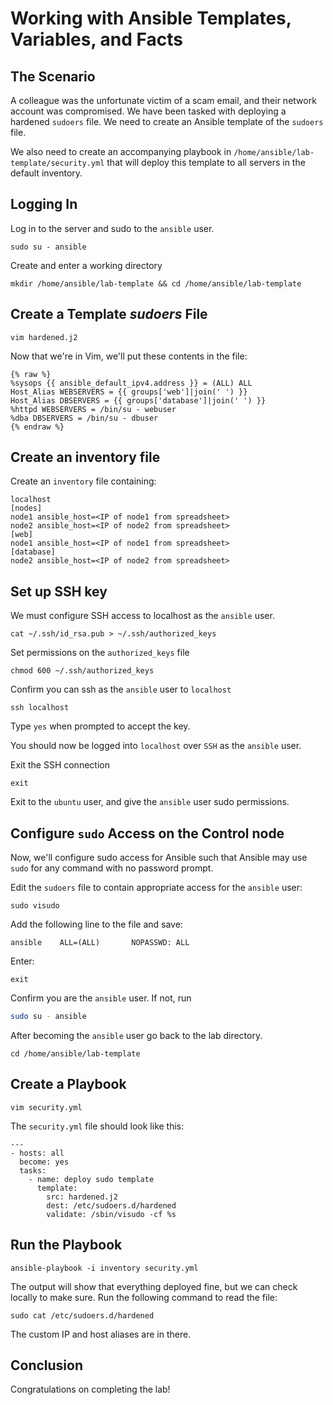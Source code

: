 # Working with Ansible Templates, Variables, and Facts

## The Scenario

A colleague was the unfortunate victim of a scam email, and their network account was compromised. We have been tasked with deploying a hardened `sudoers` file. We need to create an Ansible template of the `sudoers` file.

We also need to create an accompanying playbook in `/home/ansible/lab-template/security.yml` that will deploy this template to all servers in the default inventory.

## Logging In

Log in to the server and sudo to the `ansible` user.
 ```
 sudo su - ansible
 ```

Create and enter a working directory

 ```
 mkdir /home/ansible/lab-template && cd /home/ansible/lab-template
 ```

## Create a Template *sudoers* File

```
vim hardened.j2 
```

Now that we're in Vim, we'll put these contents in the file:

```
{% raw %}
%sysops {{ ansible_default_ipv4.address }} = (ALL) ALL
Host_Alias WEBSERVERS = {{ groups['web']|join(' ') }}
Host_Alias DBSERVERS = {{ groups['database']|join(' ') }}
%httpd WEBSERVERS = /bin/su - webuser
%dba DBSERVERS = /bin/su - dbuser
{% endraw %}
```

## Create an inventory file

Create an `inventory` file containing: 

```
localhost
[nodes]
node1 ansible_host=<IP of node1 from spreadsheet> 
node2 ansible_host=<IP of node2 from spreadsheet> 
[web]
node1 ansible_host=<IP of node1 from spreadsheet> 
[database]
node2 ansible_host=<IP of node2 from spreadsheet> 
```

## Set up SSH key

We must configure SSH access to localhost as the `ansible` user. 

```
cat ~/.ssh/id_rsa.pub > ~/.ssh/authorized_keys
```

 Set permissions on the `authorized_keys` file

```
chmod 600 ~/.ssh/authorized_keys
```



Confirm you can ssh as the `ansible` user to `localhost`

```
ssh localhost
```

Type `yes` when prompted to accept the key. 

You should now be logged into `localhost` over `SSH` as the `ansible` user. 



Exit the SSH connection

```
exit
```



Exit to the `ubuntu` user, and give the `ansible` user sudo permissions.

## Configure `sudo` Access on the Control node

Now, we'll configure sudo access for Ansible such that Ansible may use `sudo` for any command with no password prompt.

Edit the `sudoers` file to contain appropriate access for the `ansible` user:

```
sudo visudo 
```

Add the following line to the file and save:

```
ansible    ALL=(ALL)       NOPASSWD: ALL 
```

Enter:

```
exit
```



Confirm you are the `ansible` user. If not, run 

```bash
sudo su - ansible
```

After becoming the `ansible` user go back to the lab directory.

```
cd /home/ansible/lab-template
```



## Create a Playbook

```
vim security.yml 
```

The `security.yml` file should look like this:

```
---
- hosts: all
  become: yes
  tasks:
    - name: deploy sudo template
      template:
        src: hardened.j2
        dest: /etc/sudoers.d/hardened
        validate: /sbin/visudo -cf %s
```

## Run the Playbook

```
ansible-playbook -i inventory security.yml 
```

The output will show that everything deployed fine, but we can check locally to make sure. Run the following command to read the file:

```
sudo cat /etc/sudoers.d/hardened 
```

The custom IP and host aliases are in there.

## Conclusion

Congratulations on completing the lab!
